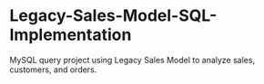 # Legacy-Sales-Model-SQL-Implementation
MySQL query project using Legacy Sales Model to analyze sales, customers, and orders.
